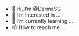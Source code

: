 - 👋 Hi, I’m @DermaSG
- 👀 I’m interested in ...
- 🌱 I’m currently learning ...
- 📫 How to reach me ...

<!---
DermaSG/DermaSG is a ✨ special ✨ repository because its `README.md` (this file) appears on your GitHub profile.
You can click the Preview link to take a look at your changes.
--->
